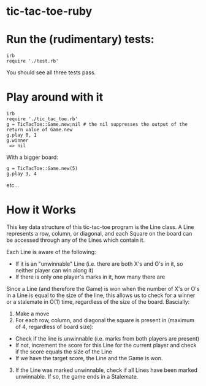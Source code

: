 # tic-tac-toe-ruby

# Run the (rudimentary) tests:

```
irb
require './test.rb'
```

You should see all three tests pass.

# Play around with it

```
irb
require './tic_tac_toe.rb'
g = TicTacToe::Game.new;nil # the nil suppresses the output of the return value of Game.new
g.play 0, 1
g.winner
 => nil
```

With a bigger board:

```
g = TicTacToe::Game.new(5)
g.play 3, 4
```

etc...

# How it Works

This key data structure of this tic-tac-toe program is the Line class. A Line represents a row, column, or diagonal, and each Square on the board can be accessed through any of the Lines which contain it.

Each Line is aware of the following:
- If it is an "unwinnable" Line (i.e. there are both X's and O's in it, so neither player can win along it)
- If there is only one player's marks in it, how many there are

Since a Line (and therefore the Game) is won when the number of X's or O's in a Line is equal to the size of the line, this allows us to check for a winner or a stalemate in O(1) time, regardless of the size of the board.  Bascially:

1. Make a move
2. For each row, column, and diagonal the square is present in (maximum of 4, regardless of board size):
  - Check if the line is unwinnable (i.e. marks from both players are present)
  - If not, increment the score for this Line for the current player and check if the score equals the size of the Line
  - If we have the target score, the Line and the Game is won.
3. If the Line was marked unwinnable, check if all Lines have been marked unwinnable. If so, the game ends in a Stalemate.
